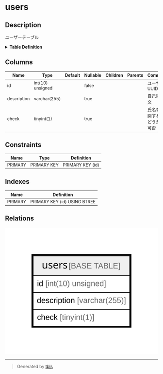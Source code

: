 # users

## Description

ユーザーテーブル

<details>
<summary><strong>Table Definition</strong></summary>

```sql
CREATE TABLE `users` (
  `id` int(10) unsigned NOT NULL AUTO_INCREMENT,
  `description` varchar(255) DEFAULT NULL,
  `check` tinyint(1) DEFAULT NULL,
  PRIMARY KEY (`id`)
) ENGINE=InnoDB DEFAULT CHARSET=utf8mb4
```

</details>

## Columns

| Name | Type | Default | Nullable | Children | Parents | Comment |
| ---- | ---- | ------- | -------- | -------- | ------- | ------- |
| id | int(10) unsigned |  | false |  |  | ユーザーUUID |
| description | varchar(255) |  | true |  |  | 自己紹介文 |
| check | tinyint(1) |  | true |  |  | 氏名を公開するかどうかの可否 |

## Constraints

| Name | Type | Definition |
| ---- | ---- | ---------- |
| PRIMARY | PRIMARY KEY | PRIMARY KEY (id) |

## Indexes

| Name | Definition |
| ---- | ---------- |
| PRIMARY | PRIMARY KEY (id) USING BTREE |

## Relations

![er](users.svg)

---

> Generated by [tbls](https://github.com/k1LoW/tbls)
